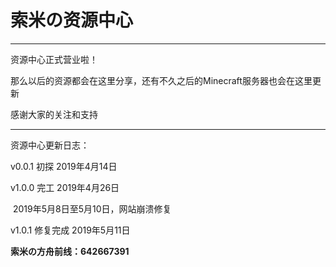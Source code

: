 # 索米の资源中心

------

资源中心正式营业啦！

那么以后的资源都会在这里分享，还有不久之后的Minecraft服务器也会在这里更新

感谢大家的关注和支持

------

资源中心更新日志：

v0.0.1 初探 2019年4月14日

v1.0.0 完工 2019年4月26日

​	  	 2019年5月8日至5月10日，网站崩溃修复

v1.0.1 修复完成 2019年5月11日 

**索米の方舟前线：642667391**



